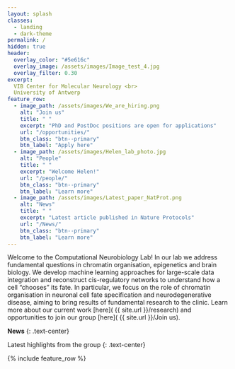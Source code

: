 ```yaml
---
layout: splash
classes:
  - landing
  - dark-theme
permalink: /
hidden: true
header:
  overlay_color: "#5e616c"
  overlay_image: /assets/images/Image_test_4.jpg
  overlay_filter: 0.30
excerpt: 
  VIB Center for Molecular Neurology <br>
  University of Antwerp
feature_row:
  - image_path: /assets/images/We_are_hiring.png
    alt: "Join us"
    title: " "
    excerpt: "PhD and PostDoc positions are open for applications"
    url: "/opportunities/"
    btn_class: "btn--primary"
    btn_label: "Apply here"
  - image_path: /assets/images/Helen_lab_photo.jpg
    alt: "People"
    title: " "
    excerpt: "Welcome Helen!"
    url: "/people/"
    btn_class: "btn--primary"
    btn_label: "Learn more"
  - image_path: /assets/images/Latest_paper_NatProt.png
    alt: "News"
    title: " "
    excerpt: "Latest article published in Nature Protocols"
    url: "/News/"
    btn_class: "btn--primary"
    btn_label: "Learn more"      
---
```


Welcome to the Computational Neurobiology Lab! In our lab we address fundamental questions in chromatin organisation, epigenetics and brain biology. We develop machine learning approaches for large-scale data integration and reconstruct cis-regulatory networks to understand how a cell “chooses” its fate. In particular, we focus on the role of chromatin organisation in neuronal cell fate specification and neurodegenerative disease, aiming to bring results of fundamental research to the clinic. Learn more about our current work [here]( {{ site.url }}/research) and opportunities to join our group [here]( {{ site.url }}/Join us).

**News**
{: .text-center}

Latest highlights from the group
{: .text-center}


{% include feature_row %}
